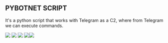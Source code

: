 ## PYBOTNET SCRIPT 
<p align="justify"> It's a python script that works with Telegram as a C2, where from Telegram we can execute commands.</p>
<img src="https://img.shields.io/static/v1?label=Python&message=framework&color=blue&style=for-the-badge&logo=Python"/>
<img src="https://img.shields.io/static/v1?label=Keidi Francis&message=deploy&color=blue&style=for-the-badge&logo=KeidiFrancis"/>
<img src="https://img.shields.io/static/v1?label=react&message=framework&color=blue&style=for-the-badge&logo=Pybotnet"/>
<img src="http://img.shields.io/static/v1?label=STATUS&message=EM%20DESENVOLVIMENTO&color=RED&style=for-the-badge"/><img src="http://img.shields.io/static/v1?label=STATUS&message=CONCLUIDO&color=GREEN&style=for-the-badge"/>

